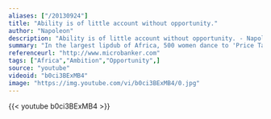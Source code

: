 ```yaml
---
aliases: ["/20130924"]
title: "Ability is of little account without opportunity."
author: "Napoleon"
description: "Ability is of little account without opportunity. - Napoleon quotes from GetInspired365.com"
summary: "In the largest lipdub of Africa, 500 women dance to 'Price Tag' by Jessie J ft. B.o.B. Every single one of these strong and resourceful women has started a business of her own. Their dream is to show you and Jessie J how this has impacted their lives!"
referenceurl: "http://www.microbanker.com"
tags: ["Africa","Ambition","Opportunity",]
source: "youtube"
videoid: "b0ci3BExMB4"
image: "https://img.youtube.com/vi/b0ci3BExMB4/0.jpg"
---
```


{{< youtube b0ci3BExMB4 >}}
